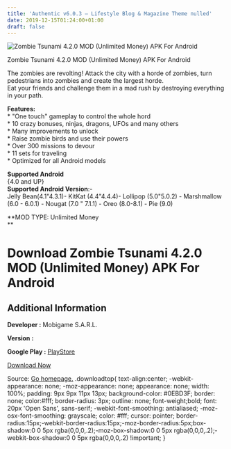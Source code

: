 ```yaml
---
title: 'Authentic v6.0.3 – Lifestyle Blog & Magazine Theme nulled'
date: 2019-12-15T01:24:00+01:00
draft: false
---
```


![Zombie Tsunami 4.2.0 MOD (Unlimited Money) APK For Android](https://i1.wp.com/apkhome.net/wp-content/uploads/2019/12/Zombie-Tsunami-4.2.0-MOD-Unlimited-Money.png "Zombie Tsunami 4.2.0 MOD (Unlimited Money) APK For Android")

  

Zombie Tsunami 4.2.0 MOD (Unlimited Money) APK For Android

The zombies are revolting! Attack the city with a horde of zombies, turn pedestrians into zombies and create the largest horde.  
Eat your friends and challenge them in a mad rush by destroying everything in your path.

**Features:**  
\* "One touch" gameplay to control the whole hord  
\* 10 crazy bonuses, ninjas, dragons, UFOs and many others  
\* Many improvements to unlock  
\* Raise zombie birds and use their powers  
\* Over 300 missions to devour  
\* 11 sets for traveling  
\* Optimized for all Android models

**Supported Android**  
{4.0 and UP}  
**Supported Android Version**:-  
Jelly Bean(4.1"4.3.1)- KitKat (4.4"4.4.4)- Lollipop (5.0"5.0.2) - Marshmallow (6.0 - 6.0.1) - Nougat (7.0 " 7.1.1) - Oreo (8.0-8.1) - Pie (9.0)

**MOD TYPE: Unlimited Money  
**

Download Zombie Tsunami 4.2.0 MOD (Unlimited Money) APK For Android
===================================================================

Additional Information
----------------------

**Developer :** Mobigame S.A.R.L.

**Version :**

**Google Play :** [PlayStore](https://play.google.com/store/apps/details?id=net.mobigame.zombietsunami)

  

[Download Now](https://store4app.co/post/zombie-tsunami-4-2-0-mod-unlimited-money-apk-for-android_1576349094)

  
Source: [Go homepage.](https://store4app.co/post/zombie-tsunami-4-2-0-mod-unlimited-money-apk-for-android_1576349094) .downloadtop{ text-align:center; -webkit-appearance: none; -moz-appearance: none; appearance: none; width: 100%; padding: 9px 9px 11px 13px; background-color: #0EBD3F; border: none; color:#fff; border-radius: 3px; outline: none; font-weight;bold; font: 20px 'Open Sans', sans-serif; -webkit-font-smoothing: antialiased; -moz-osx-font-smoothing: grayscale; color: #fff; cursor: pointer; border-radius:15px;-webkit-border-radius:15px;-moz-border-radius:5px;box-shadow:0 0 5px rgba(0,0,0,.2);-moz-box-shadow:0 0 5px rgba(0,0,0,.2);-webkit-box-shadow:0 0 5px rgba(0,0,0,.2) !important; }
